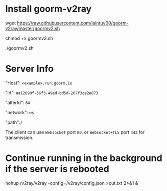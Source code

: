 # Install goorm-v2ray

wget https://raw.githubusercontent.com/laintuv00/goorm-v2ray/master/goormv2.sh

chmod +x goormv2.sh

./goormv2.sh

# Server Info

"Host": `<example>.run.goorm.io`

"id": `aa12098f-56f3-49ed-bd5d-267f3ce2e873`

"alterId": `64`

"network": `ws`

"path":`/`

The client can use `Websocket` port `80`, or `Websocket+TLS` port `443` for transmission.

# Continue running in the background if the server is rebooted

nohup /v2ray/v2ray -config=/v2ray/config.json >out.txt 2>&1 &
